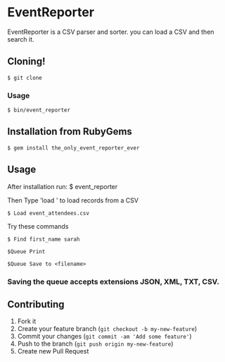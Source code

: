 # EventReporter

EventReporter is a CSV parser and sorter. you can load a CSV and then search it. 

## Cloning!

    $ git clone 

### Usage

    $ bin/event_reporter

## Installation from RubyGems

    $ gem install the_only_event_reporter_ever

## Usage

After installation run:
    $ event_reporter

Then Type 'load <filename>' to load records from a CSV

    $ Load event_attendees.csv

Try these commands

    $ Find first_name sarah

    $Queue Print

    $Queue Save to <filename> 

### Saving the queue accepts extensions JSON, XML, TXT, CSV.

## Contributing

1. Fork it
2. Create your feature branch (`git checkout -b my-new-feature`)
3. Commit your changes (`git commit -am 'Add some feature'`)
4. Push to the branch (`git push origin my-new-feature`)
5. Create new Pull Request
